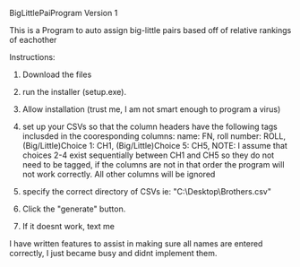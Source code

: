 BigLittlePaiProgram Version 1

This is a Program to auto assign big-little pairs based off of relative rankings of eachother


Instructions: 

1. Download the files

2. run the installer (setup.exe).

3. Allow installation (trust me, I am not smart enough to program a virus)

4. set up your CSVs so that the column headers have the following tags inclusded in the cooresponding columns:
  name: FN,
  roll number: ROLL,
  (Big/Little)Choice 1: CH1,
  (Big/Little)Choice 5: CH5,
  NOTE: I assume that choices 2-4 exist sequentially between CH1 and CH5 so they do not need to be tagged, 
  if the columns are not in that order the program will not work correctly. All other columns will be ignored
5. specify the correct directory of CSVs ie: "C:\Desktop\Brothers.csv"

6. Click the "generate" button.

7. If it doesnt work, text me


I have written features to assist in making sure all names are entered correctly, I just became busy and didnt implement them.
